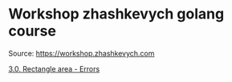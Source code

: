 # Workshop zhashkevych golang course
Source: https://workshop.zhashkevych.com  

[3.0. Rectangle area - Errors](https://github.com/p-12s/own-golang-manual/tree/master/4-workshop-zhashkevych/3.0)   

